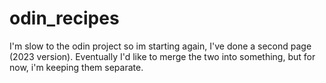 # odin_recipes

I'm slow to the odin project so im starting again, I've done a second page (2023 version).
Eventually I'd like to merge the two into something, but for now, i'm keeping them separate.